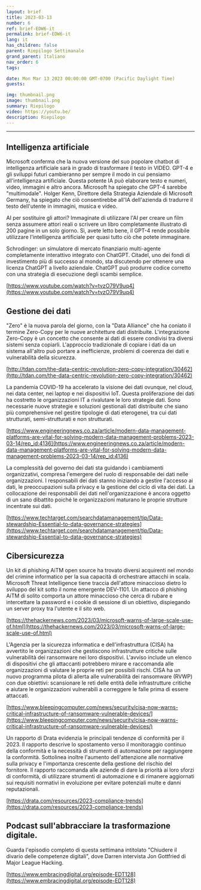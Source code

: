 ```yaml
---
layout: brief
title: 2023-03-13
number: 6
ref: brief-EDW6-it
permalink: brief-EDW6-it
lang: it
has_children: false
parent: Riepilogo Settimanale
grand_parent: Italiano
nav_order: 6
tags:

date: Mon Mar 13 2023 00:00:00 GMT-0700 (Pacific Daylight Time)
guests:

img: thumbnail.png
image: thumbnail.png
summary: Riepilogo
video: https://youtu.be/
description: Riepilogo
---
```






---

## Intelligenza artificiale

Microsoft conferma che la nuova versione del suo popolare chatbot di intelligenza artificiale sarà in grado di trasformare il testo in VIDEO. GPT-4 e gli sviluppi futuri cambieranno per sempre il modo in cui pensiamo all'intelligenza artificiale. Questa potente IA può elaborare testo e numeri, video, immagini e altro ancora. Microsoft ha spiegato che GPT-4 sarebbe "multimodale". Holger Kenn, Direttore della Strategia Aziendale di Microsoft Germany, ha spiegato che ciò consentirebbe all'IA dell'azienda di tradurre il testo dell'utente in immagini, musica e video.

AI per sostituire gli attori? Immaginate di utilizzare l'AI per creare un film senza assumere attori reali o scrivere un libro completamente illustrato di 200 pagine in un solo giorno. Sì, avete letto bene, il GPT-4 rende possibile utilizzare l'intelligenza artificiale per quasi tutto ciò che potete immaginare.

Schrodinger: un simulatore di mercato finanziario multi-agente completamente interattivo integrato con ChatGPT. Citadel, uno dei fondi di investimento più di successo al mondo, sta discutendo per ottenere una licenza ChatGPT a livello aziendale. ChatGPT può produrre codice corretto con una strategia di esecuzione degli scambi semplice.

[https://www.youtube.com/watch?v=tvzO79V9uq4](https://www.youtube.com/watch?v=tvzO79V9uq4)

## Gestione dei dati

"Zero" è la nuova parola del giorno, con la "Data Alliance" che ha coniato il termine Zero-Copy per le nuove architetture dati distribuite. L'integrazione Zero-Copy è un concetto che consente ai dati di essere condivisi tra diversi sistemi senza copiarli. L'approccio tradizionale di copiare i dati da un sistema all'altro può portare a inefficienze, problemi di coerenza dei dati e vulnerabilità della sicurezza.

[http://tdan.com/the-data-centric-revolution-zero-copy-integration/30462](http://tdan.com/the-data-centric-revolution-zero-copy-integration/30462)

La pandemia COVID-19 ha accelerato la visione dei dati ovunque, nel cloud, nei data center, nei laptop e nei dispositivi IoT. Questa proliferazione dei dati ha costretto le organizzazioni IT a rivalutare le loro strategie dati. Sono necessarie nuove strategie e soluzioni gestionali dati distribuite che siano più comprehensive nel gestire tipologie di dati eterogenei, tra cui dati strutturati, semi-strutturati e non strutturati.

[https://www.engineeringnews.co.za/article/modern-data-management-platforms-are-vital-for-solving-modern-data-management-problems-2023-03-14/rep_id:4136](https://www.engineeringnews.co.za/article/modern-data-management-platforms-are-vital-for-solving-modern-data-management-problems-2023-03-14/rep_id:4136)

La complessità del governo dei dati sta guidando i cambiamenti organizzativi, compresa l'emergere del ruolo di responsabile dei dati nelle organizzazioni. I responsabili dei dati stanno iniziando a gestire l'accesso ai dati, le preoccupazioni sulla privacy e la gestione del ciclo di vita dei dati. La collocazione dei responsabili dei dati nell'organizzazione è ancora oggetto di un sano dibattito poiché le organizzazioni maturano le proprie strutture incentrate sui dati.

[https://www.techtarget.com/searchdatamanagement/tip/Data-stewardship-Essential-to-data-governance-strategies](https://www.techtarget.com/searchdatamanagement/tip/Data-stewardship-Essential-to-data-governance-strategies)

## Cibersicurezza

Un kit di phishing AiTM open source ha trovato diversi acquirenti nel mondo del crimine informatico per la sua capacità di orchestrare attacchi in scala. Microsoft Threat Intelligence tiene traccia dell'attore minaccioso dietro lo sviluppo del kit sotto il nome emergente DEV-1101. Un attacco di phishing AiTM di solito comporta un attore minaccioso che cerca di rubare e intercettare la password e i cookie di sessione di un obiettivo, dispiegando un server proxy tra l'utente e il sito web.

[https://thehackernews.com/2023/03/microsoft-warns-of-large-scale-use-of.html](https://thehackernews.com/2023/03/microsoft-warns-of-large-scale-use-of.html)

L'Agenzia per la sicurezza informatica e dell'infrastruttura (CISA) ha avvertito le organizzazioni che gestiscono infrastrutture critiche sulle vulnerabilità dei ransomware nei loro dispositivi. L'avviso include un elenco di dispositivi che gli attaccanti potrebbero mirare e raccomanda alle organizzazioni di valutare le proprie reti per possibili rischi. CISA ha un nuovo programma pilota di allerta alle vulnerabilità dei ransomware (RVWP) con due obiettivi: scansionare le reti delle entità delle infrastrutture critiche e aiutare le organizzazioni vulnerabili a correggere le falle prima di essere attaccati.

[https://www.bleepingcomputer.com/news/security/cisa-now-warns-critical-infrastructure-of-ransomware-vulnerable-devices/](https://www.bleepingcomputer.com/news/security/cisa-now-warns-critical-infrastructure-of-ransomware-vulnerable-devices/)

Un rapporto di Drata evidenzia le principali tendenze di conformità per il 2023. Il rapporto descrive lo spostamento verso il monitoraggio continuo della conformità e la necessità di strumenti di automazione per raggiungere la conformità. Sottolinea inoltre l'aumento dell'attenzione alle normative sulla privacy e l'importanza crescente della gestione del rischio del fornitore. Il rapporto raccomanda alle aziende di dare la priorità ai loro sforzi di conformità, di utilizzare strumenti di automazione e di rimanere aggiornati sui requisiti normativi in evoluzione per evitare potenziali multe e danni reputazionali.

[https://drata.com/resources/2023-compliance-trends](https://drata.com/resources/2023-compliance-trends)

## Podcast sull'abbracciare la trasformazione digitale.

Guarda l'episodio completo di questa settimana intitolato "Chiudere il divario delle competenze digitali", dove Darren intervista Jon Gottfried di Major League Hacking.

[https://www.embracingdigital.org/episode-EDT128](https://www.embracingdigital.org/episode-EDT128)


